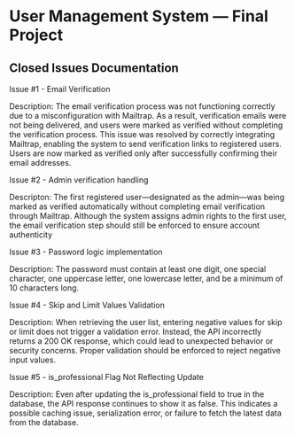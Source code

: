 # User Management System — Final Project

## Closed Issues Documentation
Issue #1 - Email Verification

Description: The email verification process was not functioning correctly due to a misconfiguration with Mailtrap. As a result, verification emails were not being delivered, and users were marked as verified without completing the verification process. This issue was resolved by correctly integrating Mailtrap, enabling the system to send verification links to registered users. Users are now marked as verified only after successfully confirming their email addresses.

Issue #2 - Admin verification handling

Descripton: The first registered user—designated as the admin—was being marked as verified automatically without completing email verification through Mailtrap. Although the system assigns admin rights to the first user, the email verification step should still be enforced to ensure account authenticity

Issue #3 - Password logic implementation

Description: The password must contain at least one digit, one special character, one uppercase letter, one lowercase letter, and be a minimum of 10 characters long.

Issue #4 - Skip and Limit Values Validation

Description: When retrieving the user list, entering negative values for skip or limit does not trigger a validation error. Instead, the API incorrectly returns a 200 OK response, which could lead to unexpected behavior or security concerns. Proper validation should be enforced to reject negative input values.

Issue #5 - is_professional Flag Not Reflecting Update

Description: Even after updating the is_professional field to true in the database, the API response continues to show it as false. This indicates a possible caching issue, serialization error, or failure to fetch the latest data from the database.